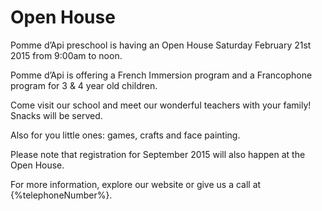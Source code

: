 ﻿# Open House

Pomme d’Api preschool is having an Open House
Saturday February 21st 2015 from 9:00am to noon.

Pomme d’Api is offering
a French Immersion program
and a Francophone program for 3 & 4 year old children.

Come visit our school and meet our wonderful teachers with
your family! Snacks will be served.

Also for you little ones: games, crafts and face painting.

Please note that registration for September 2015 
will also happen at the Open House.

For more information,
explore our website
or give us a call at {%telephoneNumber%}.